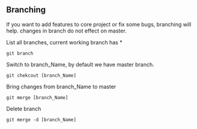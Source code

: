 Branching
---------------------------------
If you  want to add features to core project or fix some bugs, branching will help.
changes in branch do not effect on master.

List all branches, current working branch has *
```
git branch
```
Switch to branch_Name, by default we have master branch.
```
git chekcout [branch_Name]
```
Bring changes from branch_Name to master
```
git merge [branch_Name]
```

Delete branch
```
git merge -d [branch_Name]
```
